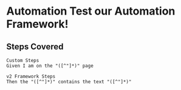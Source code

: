 # Automation Test our Automation Framework!

## Steps Covered

    Custom Steps
    Given I am on the "([^"]*)" page
  
    v2 Framework Steps
    Then the "([^"]*)" contains the text "([^"]*)"
